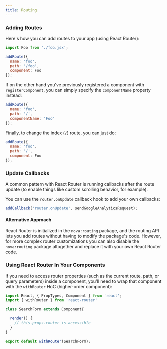 ```yaml
---
title: Routing
---
```


### Adding Routes

Here's how you can add routes to your app (using React Router):

```js
import Foo from './foo.jsx';

addRoute({
  name: 'foo',
  path: '/foo',
  component: Foo
});
```

If on the other hand you've previously registered a component with `registerComponent`, you can simply specify the `componentName` property instead:

```js
addRoute({
  name: 'foo',
  path: '/',
  componentName: 'Foo'
});
```

Finally, to change the index (`/`) route, you can just do:

```js
addRoute({
  name: 'foo',
  path: '/',
  component: Foo
});
```

### Update Callbacks

A common pattern with React Router is running callbacks after the route update (to enable things like custom scrolling behavior, for example).

You can use the `router.onUpdate` callback hook to add your own callbacks:

```js
addCallback('router.onUpdate', sendGoogleAnalyticsRequest);
```

#### Alternative Approach

React Router is initialized in the `nova:routing` package, and the routing API lets you add routes without having to modify the package's code. However, for more complex router customizations you can also disable the `nova:routing` package altogether and replace it with your own React Router code. 

### Using React Router In Your Components

If you need to access router properties (such as the current route, path, or query parameters) inside a component, you'll need to wrap that component with the `withRouter` HoC (higher-order component):

```js
import React, { PropTypes, Component } from 'react';
import { withRouter } from 'react-router'

class SearchForm extends Component{

  render() {
    // this.props.router is accessible
  }
}

export default withRouter(SearchForm);
``` 

